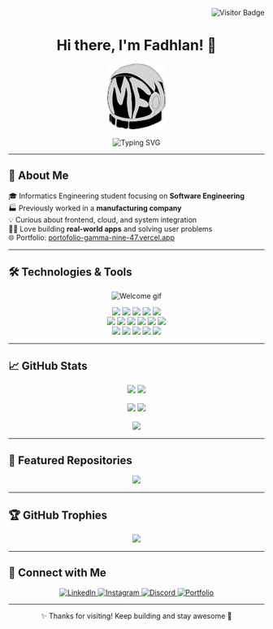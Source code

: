 <!-- Top-right visitor counter -->
<p align="right">
  <img src="https://komarev.com/ghpvc/?username=skrulleps&label=Visitors&color=blue&style=flat-square" alt="Visitor Badge" />
</p>

<h1 align="center">Hi there, I'm Fadhlan! 👋</h1>

<p align="center">
  <a href="https://portofolio-gamma-nine-47.vercel.app/">
    <img src="https://github.com/skrulleps/skrulleps/blob/main/LogoWeb.png" height="130" alt="Portfolio Logo" />
  </a>
</p>

<p align="center">
  <img src="https://readme-typing-svg.demolab.com?font=Fira+Code&weight=500&size=22&pause=1000&color=F27058&center=true&vCenter=true&width=435&lines=Software+Engineering+Student;Frontend+Dev+Enthusiast;Always+Learning+%F0%9F%93%9A;Building+Real+Things!" alt="Typing SVG" />
</p>


---

## 🚀 About Me


🎓 Informatics Engineering student focusing on **Software Engineering**  
🏭 Previously worked in a **manufacturing company**  
💡 Curious about frontend, cloud, and system integration  
🧑‍💻 Love building **real-world apps** and solving user problems  
🌐 Portfolio: [portofolio-gamma-nine-47.vercel.app](https://portofolio-gamma-nine-47.vercel.app)

---

## 🛠️ Technologies & Tools
<p align="center">
  <img src="https://media.giphy.com/media/qgQUggAC3Pfv687qPC/giphy.gif" width="250" alt="Welcome gif" />
</p>
<p align="center">
  <!-- Tools -->
  <img src="https://img.shields.io/badge/VSCODE-007ACC?style=for-the-badge&logo=visual-studio-code&logoColor=white"/>
  <img src="https://img.shields.io/badge/GitHub-181717?style=for-the-badge&logo=github&logoColor=white"/>
  <img src="https://img.shields.io/badge/Slack-4A154B?style=for-the-badge&logo=slack&logoColor=white"/>
  <img src="https://img.shields.io/badge/Trello-0052CC?style=for-the-badge&logo=trello&logoColor=white"/>
  <img src="https://img.shields.io/badge/Notion-000000?style=for-the-badge&logo=notion&logoColor=white"/>

  <!-- Languages & Frameworks -->
  <br/>
  <img src="https://img.shields.io/badge/HTML5-E34F26?style=for-the-badge&logo=html5&logoColor=white"/>
  <img src="https://img.shields.io/badge/CSS3-1572B6?style=for-the-badge&logo=css3&logoColor=white"/>
  <img src="https://img.shields.io/badge/Vue.js-42b883?style=for-the-badge&logo=vue.js&logoColor=white"/>
  <img src="https://img.shields.io/badge/Laravel-F55247?style=for-the-badge&logo=laravel&logoColor=white"/>
  <img src="https://img.shields.io/badge/Lumen-E74430?style=for-the-badge&logo=lumen&logoColor=white"/>
  <img src="https://img.shields.io/badge/MySQL-00758F?style=for-the-badge&logo=mysql&logoColor=white"/>

  <!-- Utilities -->
  <br/>
  <img src="https://img.shields.io/badge/Insomnia-4000BF?style=for-the-badge&logo=insomnia&logoColor=white"/>
  <img src="https://img.shields.io/badge/Webpack-8DD6F9?style=for-the-badge&logo=webpack&logoColor=black"/>
  <img src="https://img.shields.io/badge/ESLint-4B32C3?style=for-the-badge&logo=eslint&logoColor=white"/>
  <img src="https://img.shields.io/badge/Google%20Cloud-4285F4?style=for-the-badge&logo=google-cloud&logoColor=white"/>
  <img src="https://img.shields.io/badge/OVH%20Cloud-123F6D?style=for-the-badge&logo=OVH&logoColor=white"/>
</p>

---

## 📈 GitHub Stats
<p align="center">
  <img height="180em" src="https://github-readme-stats.vercel.app/api?username=skrulleps&show_icons=true&theme=tokyonight" />
  <img height="180em" src="https://github-readme-stats.vercel.app/api/top-langs/?username=skrulleps&layout=compact&theme=tokyonight" />
  <br/><br/>
  <img src="https://github-profile-summary-cards.vercel.app/api/cards/repos-per-language?username=skrulleps&theme=nord_dark"/>
  <img src="https://github-profile-summary-cards.vercel.app/api/cards/most-commit-language?username=skrulleps&theme=nord_dark"/>
  <br/><br/>
  <img src="https://github-profile-summary-cards.vercel.app/api/cards/productive-time?username=skrulleps&theme=nord_dark&utcOffset=7" />

</p>

---
## 📌 Featured Repositories

<p align="center">
  <img src="https://github-profile-summary-cards.vercel.app/api/cards/profile-details?username=skrulleps&theme=nord_dark"/>
</p>

---

## 🏆 GitHub Trophies
<p align="center">
  <img src="https://github-profile-trophy.vercel.app/?username=skrulleps&theme=radical&no-frame=true&row=1&column=7" />
</p>

---

## 🤝 Connect with Me
<p align="center">
  <a href="https://www.linkedin.com/in/mochamed-fadhlan-tuhairi-3543731b0/">
    <img alt="LinkedIn" src="https://img.shields.io/badge/LinkedIn-blue?style=for-the-badge&logo=linkedin&logoColor=white" />
  </a>
  <a href="https://www.instagram.com/fadhlant_07/">
    <img alt="Instagram" src="https://img.shields.io/badge/Instagram-E4405F?style=for-the-badge&logo=instagram&logoColor=white" />
  </a>
  <a href="https://discord.gg/vt2r4DRN">
    <img alt="Discord" src="https://img.shields.io/badge/Discord-5865F2?style=for-the-badge&logo=discord&logoColor=white" />
  </a>
  <a href="https://portofolio-gamma-nine-47.vercel.app/">
    <img alt="Portfolio" src="https://img.shields.io/badge/Visit Portfolio-F27058?style=for-the-badge&logo=vercel&logoColor=white" />
  </a>
</p>

---

<p align="center">✨ Thanks for visiting! Keep building and stay awesome 🚀</p>
